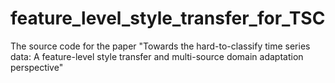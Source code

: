 # feature_level_style_transfer_for_TSC
The source code for the paper "Towards the hard-to-classify time series data: A feature-level style transfer and multi-source domain adaptation perspective"
